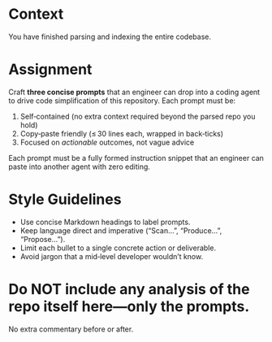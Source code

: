 # Context
You have finished parsing and indexing the entire codebase.

# Assignment
Craft **three concise prompts** that an engineer can drop into a coding agent
to drive code simplification of this repository.  Each prompt must be:

1. Self‑contained (no extra context required beyond the parsed repo you hold)
2. Copy‑paste friendly (≤ 30 lines each, wrapped in back‑ticks)
3. Focused on *actionable* outcomes, not vague advice

Each prompt must be a fully formed instruction snippet that an
engineer can paste into another agent with zero editing.

# Style Guidelines
- Use concise Markdown headings to label prompts.
- Keep language direct and imperative (“Scan…”, “Produce…”, “Propose…”).
- Limit each bullet to a single concrete action or deliverable.
- Avoid jargon that a mid‑level developer wouldn’t know.

# Do **NOT** include any analysis of the repo itself here—only the prompts. 
No extra commentary before or after.
